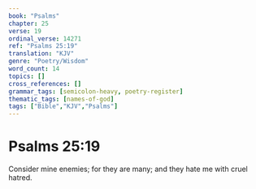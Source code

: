 ```yaml
---
book: "Psalms"
chapter: 25
verse: 19
ordinal_verse: 14271
ref: "Psalms 25:19"
translation: "KJV"
genre: "Poetry/Wisdom"
word_count: 14
topics: []
cross_references: []
grammar_tags: [semicolon-heavy, poetry-register]
thematic_tags: [names-of-god]
tags: ["Bible","KJV","Psalms"]
---
```


# Psalms 25:19

Consider mine enemies; for they are many; and they hate me with cruel hatred.
